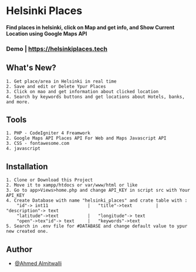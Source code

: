 
# Helsinki Places

#### Find places in helsinki, click on Map and get info, and Show Current Location using Google Maps API


### Demo | https://helsinkiplaces.tech

## What's New?
    1. Get place/area in Helsinki in real time
    2. Save and edit or Delete Ypur Places
    3. Click on mao and get information about clicked location
    4. Search by keywords buttons and get locations about Hotels, banks, and more.

## Tools
    1. PHP - CodeIgniter 4 Freamwork
    2. Google Maps API Places API For Web and Maps Javascript API
    3. CSS - fontawesome.com
    4. javascript

## Installation
    1. Clone or Download this Project
    2. Move it to xampp/htdocs or var/www/html or like
    3. Go to app>Views>home.php and change API_KEY in script src with Your API_KEY
    4. Create Database with name "helsinki_places" and crate table with :
        "id"-> int11               |   "title"->text         |   "description"-> text
        "latitude"->text           |   "longitude"-> text     
        "open"->tex"id"-> text     |   "keywords"->text
    5. Search in .env file for #DATABASE and change default value to ypur new created one.

    
## Author

- [@Ahmed Almitwalli](https://github.com/almitwalli)

  
